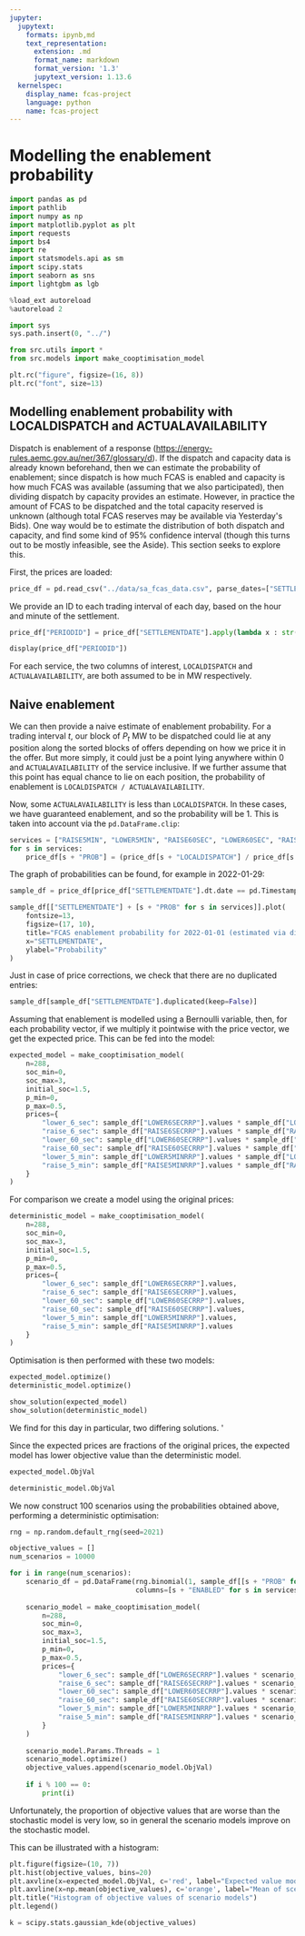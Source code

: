 ```yaml
---
jupyter:
  jupytext:
    formats: ipynb,md
    text_representation:
      extension: .md
      format_name: markdown
      format_version: '1.3'
      jupytext_version: 1.13.6
  kernelspec:
    display_name: fcas-project
    language: python
    name: fcas-project
---
```


<!-- #region tags=[] -->
# Modelling the enablement probability
<!-- #endregion -->

```python tags=[]
import pandas as pd
import pathlib
import numpy as np
import matplotlib.pyplot as plt
import requests
import bs4
import re
import statsmodels.api as sm
import scipy.stats
import seaborn as sns
import lightgbm as lgb

%load_ext autoreload
%autoreload 2

import sys
sys.path.insert(0, "../")

from src.utils import *
from src.models import make_cooptimisation_model

plt.rc("figure", figsize=(16, 8))
plt.rc("font", size=13)
```

<!-- #region tags=[] -->
## Modelling enablement probability with LOCALDISPATCH and ACTUALAVAILABILITY
<!-- #endregion -->

Dispatch is enablement of a response (https://energy-rules.aemc.gov.au/ner/367/glossary/d). If the dispatch and capacity data is already known beforehand, then we can estimate the probability of enablement; since dispatch is how much FCAS is enabled and capacity is how much FCAS was available (assuming that we also participated), then dividing dispatch by capacity provides an estimate. However, in practice the amount of FCAS to be dispatched and the total capacity reserved is unknown (although total FCAS reserves may be available via Yesterday's Bids). One way would be to estimate the distribution of both dispatch and capacity, and find some kind of 95% confidence interval (though this turns out to be mostly infeasible, see the Aside). This section seeks to explore this.


First, the prices are loaded:

```python
price_df = pd.read_csv("../data/sa_fcas_data.csv", parse_dates=["SETTLEMENTDATE"])
```

We provide an ID to each trading interval of each day, based on the hour and minute of the settlement. 

```python
price_df["PERIODID"] = price_df["SETTLEMENTDATE"].apply(lambda x : str(x.hour).zfill(2) + str(x.minute).zfill(2))

display(price_df["PERIODID"])
```

For each service, the two columns of interest, `LOCALDISPATCH` and `ACTUALAVAILABILITY`, are both assumed to be in MW respectively.


## Naive enablement


We can then provide a naive estimate of enablement probability. For a trading interval $t$, our block of $P_t$ MW to be dispatched could lie at any position along the sorted blocks of offers depending on how we price it in the offer. But more simply, it could just be a point lying anywhere within 0 and `ACTUALAVAILABILITY` of the service inclusive. If we further assume that this point has equal chance to lie on each position, the probability of enablement is `LOCALDISPATCH / ACTUALAVAILABILITY`.

Now, some `ACTUALAVAILABILITY` is less than `LOCALDISPATCH`. In these cases, we have guaranteed enablement, and so the probability will be 1. This is taken into account via the `pd.DataFrame.clip`:

```python tags=[]
services = ["RAISE5MIN", "LOWER5MIN", "RAISE60SEC", "LOWER60SEC", "RAISE6SEC", "LOWER6SEC"]
for s in services:
    price_df[s + "PROB"] = (price_df[s + "LOCALDISPATCH"] / price_df[s + "ACTUALAVAILABILITY"]).clip(upper=1)
```

The graph of probabilities can be found, for example in 2022-01-29:

```python tags=[]
sample_df = price_df[price_df["SETTLEMENTDATE"].dt.date == pd.Timestamp("2022-01-29").date()]

sample_df[["SETTLEMENTDATE"] + [s + "PROB" for s in services]].plot(
    fontsize=13,
    figsize=(17, 10),
    title="FCAS enablement probability for 2022-01-01 (estimated via dispatch/availability, clipped to 1)",
    x="SETTLEMENTDATE",
    ylabel="Probability"
)
```

Just in case of price corrections, we check that there are no duplicated entries:

```python
sample_df[sample_df["SETTLEMENTDATE"].duplicated(keep=False)]
```

Assuming that enablement is modelled using a Bernoulli variable, then, for each probability vector, if we multiply it pointwise with the price vector, we get the expected price. This can be fed into the model:

```python
expected_model = make_cooptimisation_model(
    n=288,
    soc_min=0,
    soc_max=3,
    initial_soc=1.5,
    p_min=0,
    p_max=0.5,
    prices={
        "lower_6_sec": sample_df["LOWER6SECRRP"].values * sample_df["LOWER6SECPROB"].values,
        "raise_6_sec": sample_df["RAISE6SECRRP"].values * sample_df["RAISE6SECPROB"].values,
        "lower_60_sec": sample_df["LOWER60SECRRP"].values * sample_df["LOWER60SECPROB"].values,
        "raise_60_sec": sample_df["RAISE60SECRRP"].values * sample_df["RAISE60SECPROB"].values,
        "lower_5_min": sample_df["LOWER5MINRRP"].values * sample_df["LOWER5MINPROB"].values,
        "raise_5_min": sample_df["RAISE5MINRRP"].values * sample_df["RAISE5MINPROB"].values
    }
)
```

For comparison we create a model using the original prices:

```python
deterministic_model = make_cooptimisation_model(
    n=288,
    soc_min=0,
    soc_max=3,
    initial_soc=1.5,
    p_min=0,
    p_max=0.5,
    prices={
        "lower_6_sec": sample_df["LOWER6SECRRP"].values,
        "raise_6_sec": sample_df["RAISE6SECRRP"].values,
        "lower_60_sec": sample_df["LOWER60SECRRP"].values,
        "raise_60_sec": sample_df["RAISE60SECRRP"].values,
        "lower_5_min": sample_df["LOWER5MINRRP"].values,
        "raise_5_min": sample_df["RAISE5MINRRP"].values
    }
)
```

Optimisation is then performed with these two models:

```python
expected_model.optimize()
deterministic_model.optimize()

show_solution(expected_model)
show_solution(deterministic_model)
```

We find for this day in particular, two differing solutions. '

Since the expected prices are fractions of the original prices, the expected model has lower objective value than the deterministic model.

```python
expected_model.ObjVal
```

```python
deterministic_model.ObjVal
```

We now construct 100 scenarios using the probabilities obtained above, performing a deterministic optimisation:

```python
rng = np.random.default_rng(seed=2021)
```

```python
objective_values = []
num_scenarios = 10000

for i in range(num_scenarios):
    scenario_df = pd.DataFrame(rng.binomial(1, sample_df[[s + "PROB" for s in services]]),
                               columns=[s + "ENABLED" for s in services])
    
    scenario_model = make_cooptimisation_model(
        n=288,
        soc_min=0,
        soc_max=3,
        initial_soc=1.5,
        p_min=0,
        p_max=0.5,
        prices={
            "lower_6_sec": sample_df["LOWER6SECRRP"].values * scenario_df["LOWER6SECENABLED"].values,
            "raise_6_sec": sample_df["RAISE6SECRRP"].values * scenario_df["RAISE6SECENABLED"].values,
            "lower_60_sec": sample_df["LOWER60SECRRP"].values * scenario_df["LOWER60SECENABLED"].values,
            "raise_60_sec": sample_df["RAISE60SECRRP"].values * scenario_df["RAISE60SECENABLED"].values,
            "lower_5_min": sample_df["LOWER5MINRRP"].values * scenario_df["LOWER5MINENABLED"].values,
            "raise_5_min": sample_df["RAISE5MINRRP"].values * scenario_df["RAISE5MINENABLED"].values
        }
    )
    
    scenario_model.Params.Threads = 1
    scenario_model.optimize()
    objective_values.append(scenario_model.ObjVal)
    
    if i % 100 == 0:
        print(i)
```

Unfortunately, the proportion of objective values that are worse than the stochastic model is very low, so in general the scenario models improve on the stochastic model.


This can be illustrated with a histogram:

```python
plt.figure(figsize=(10, 7))
plt.hist(objective_values, bins=20)
plt.axvline(x=expected_model.ObjVal, c='red', label="Expected value model objective")
plt.axvline(x=np.mean(objective_values), c='orange', label="Mean of scenario models")
plt.title("Histogram of objective values of scenario models")
plt.legend()
```

```python
k = scipy.stats.gaussian_kde(objective_values)
```
